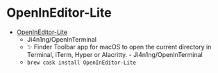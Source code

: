 # OpenInEditor-Lite
- [OpenInEditor-Lite](https://github.com/Ji4n1ng/OpenInTerminal)
  -  Ji4n1ng/OpenInTerminal
  - ✨ Finder Toolbar app for macOS to open the current directory in Terminal, iTerm, Hyper or Alacritty. - Ji4n1ng/OpenInTerminal
  - `brew cask install OpenInEditor-Lite`
